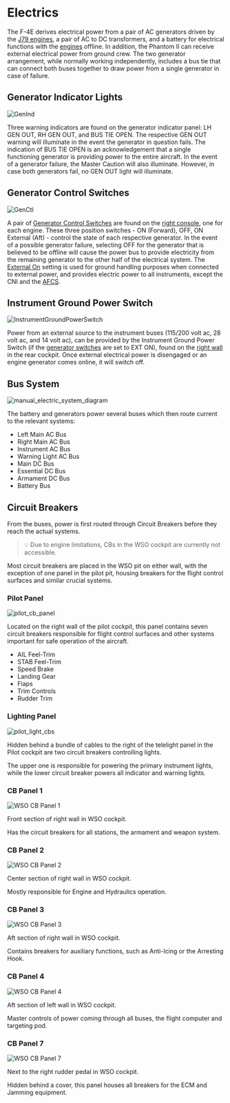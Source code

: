 # Electrics

The F-4E derives electrical power from a pair of AC generators driven by the [J79
engines](../systems/engines_and_fuel_systems/engines.md), a pair of AC to DC transformers, and a
battery for electrical functions
with the [engines](../systems/engines_and_fuel_systems/engines.md) offline. In addition, the Phantom
II can receive external
electrical power from ground crew. The two generator arrangement, while normally
working independently, includes a bus tie that can connect both buses together
to draw power from a single generator in case of failure.

## Generator Indicator Lights

![GenInd](../img/pilot_generator_lights.jpg)

Three warning indicators are found on the generator indicator panel: LH GEN OUT,
RH GEN OUT, and BUS TIE OPEN. The respective GEN OUT warning will illuminate in
the event the generator in question fails. The indication of BUS TIE OPEN is an
acknowledgement that a single functioning generator is providing power to the
entire aircraft. In the event of a generator failure, the Master Caution will
also illuminate. However, in case both generators fail, no GEN OUT light will illuminate.

## Generator Control Switches

![GenCtl](../img/GenCtl.jpg)

A pair
of [Generator Control Switches](../cockpit/pilot/right_console/front_section.md#generator-control-switches)
are found on the [right console](../cockpit/pilot/right_console/front_section.md), one for
each engine. These three position switches - ON (Forward), OFF, ON External (Aft) - control the
state
of each respective generator. In the event of a possible generator failure, selecting OFF for the
generator that is believed to be offline will cause the power bus to provide electricity from the
remaining generator to the other half of the electrical system.
The [External On](../cockpit/pilot/right_console/front_section.md#generator-control-switches)
setting is used for ground handling purposes when connected to external power, and provides electric
power to all instruments, except the CNI and
the [AFCS](../cockpit/pilot/left_console/center_section.md#afcs-control-panel).

## Instrument Ground Power Switch

![InstrumentGroundPowerSwitch](../img/wso_instrument_ground_power_switch.jpg)

Power from an external source to the instrument buses (115/200 volt ac, 28 volt
ac, and 14 volt ac), can be provided by the Instrument Ground Power Switch (if
the [generator switches](../cockpit/pilot/right_console/front_section.md#generator-control-switches)
are set to EXT ON), found on the [right wall](../cockpit/wso/right_console/wall.md) in the
rear cockpit. Once external electrical power is disengaged or an engine
generator comes online, it will switch off.

## Bus System

![manual_electric_system_diagram](../img/manual_electric_system_diagram.jpg)

The battery and generators power several buses which then route current to the relevant systems:

- Left Main AC Bus
- Right Main AC Bus
- Instrument AC Bus
- Warning Light AC Bus
- Main DC Bus
- Essential DC Bus
- Armament DC Bus
- Battery Bus

## Circuit Breakers

From the buses, power is first routed through Circuit Breakers before they
reach the actual systems.

> 💡 Due to engine limitations, CBs in the WSO cockpit are currently not accessible.

Most circuit breakers are placed in the WSO pit on either wall, with the exception
of one panel in the pilot pit, housing breakers for the flight control surfaces
and similar crucial systems.

### Pilot Panel

![pilot_cb_panel](../img/pilot_cb_panel.jpg)

Located on the right wall of the pilot cockpit, this panel contains
seven circuit breakers responsible for flight control surfaces and
other systems important for safe operation of the aircraft.

- AIL Feel-Trim
- STAB Feel-Trim
- Speed Brake
- Landing Gear
- Flaps
- Trim Controls
- Rudder Trim

### Lighting Panel

![pilot_light_cbs](../img/pilot_light_cbs.jpg)

Hidden behind a bundle of cables to the right of the telelight panel in the Pilot
cockpit are two circuit breakers controlling lights.

The upper one is responsible for powering the primary instrument lights, while
the lower circuit breaker powers all indicator and warning lights.

### CB Panel 1

![WSO CB Panel 1](../img/electrics_cb_panel_1.jpg)

Front section of right wall in WSO cockpit.

Has the circuit breakers for all stations, the armament and weapon system.

### CB Panel 2

![WSO CB Panel 2](../img/electrics_cb_panel_2.jpg)

Center section of right wall in WSO cockpit.

Mostly responsible for Engine and Hydraulics operation.

### CB Panel 3

![WSO CB Panel 3](../img/electrics_cb_panel_3.jpg)

Aft section of right wall in WSO cockpit.

Contains breakers for auxiliary functions, such as Anti-Icing or the Arresting Hook.

### CB Panel 4

![WSO CB Panel 4](../img/electrics_cb_panel_4.jpg)

Aft section of left wall in WSO cockpit.

Master controls of power coming through all buses, the flight computer and targeting pod.

### CB Panel 7

![WSO CB Panel 7](../img/electrics_cb_panel_7.jpg)

Next to the right rudder pedal in WSO cockpit.

Hidden behind a cover, this panel houses all breakers for the ECM and Jamming equipment.
